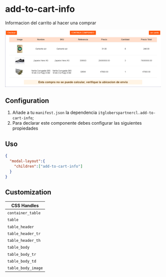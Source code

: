# add-to-cart-info

Informacion del carrito al hacer una comprar

![preview](./image/preview1.png)

## Configuration 

1. Añade a tu `manifest.json` la dependencia `itgloberspartnercl.add-to-cart-info`;
2. Para declarar este componente debes configurar las siguientes propiedades

## Uso 
```json
{
  "modal-layout":{
    "children":["add-to-cart-info"]
  }
}
```

## Customization


| CSS Handles |
| ----------- | 
| `container_table` | 
| `table` | 
| `table_header` | 
| `table_header_tr` | 
| `table_header_th` |
| `table_body` |
| `table_body_tr` |
| `table_body_td` |
| `table_body_image` |

